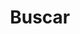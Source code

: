 ---
title: "Buscar" # in any language you want
layout: "search" # is necessary
# url: "/archive"
# description: "Description for Search"
summary: "search"
placeholder: "Escribe aquí lo que deseas buscar"
hidden: true
---